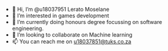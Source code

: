 - 👋 Hi, I’m @u18037951 Lerato Moselane
- 👀 I’m interested in games development
- 🌱 I’m currently doing honours degree focussing on software engineering.
- 💞️ I’m looking to collaborate on Machine learning
- 📫 You can reach me on u18037851@tuks.co.za

<!---
u18037951/u18037951 is a ✨ special ✨ repository because its `README.md` (this file) appears on your GitHub profile.
You can click the Preview link to take a look at your changes.
--->
